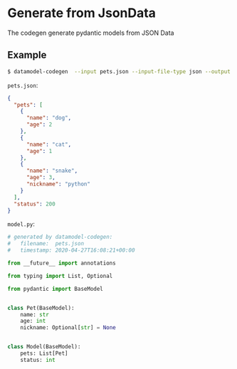 # Generate from JsonData

The codegen generate pydantic models from JSON Data

## Example

```bash
$ datamodel-codegen  --input pets.json --input-file-type json --output model.py
```

`pets.json`:
```json
{
  "pets": [
    {
      "name": "dog",
      "age": 2
    },
    {
      "name": "cat",
      "age": 1
    },
    {
      "name": "snake",
      "age": 3,
      "nickname": "python"
    }
  ],
  "status": 200
}
```


`model.py`:
```py
# generated by datamodel-codegen:
#   filename:  pets.json
#   timestamp: 2020-04-27T16:08:21+00:00

from __future__ import annotations

from typing import List, Optional

from pydantic import BaseModel


class Pet(BaseModel):
    name: str
    age: int
    nickname: Optional[str] = None


class Model(BaseModel):
    pets: List[Pet]
    status: int

```